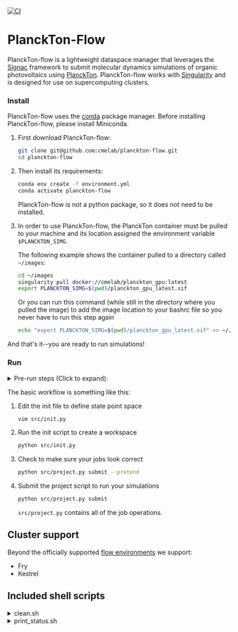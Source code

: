[![CI](https://github.com/cmelab/planckton-flow/workflows/CI/badge.svg)](https://github.com/cmelab/planckton-flow/actions?query=workflow%3ACI)
# PlanckTon-Flow

PlanckTon-flow is a lightweight dataspace manager that leverages the [Signac](https://docs.signac.io/en/latest/) framework to submit molecular dynamics simulations of organic photovoltaics using [PlanckTon](https://github.com/cmelab/planckton). PlanckTon-flow works with [Singularity](https://sylabs.io/guides/latest/user-guide/) and is designed for use on supercomputing clusters.

### Install

PlanckTon-flow uses the [conda](https://conda.io/projects/conda/en/latest/user-guide/install/index.html) package manager. Before installing PlanckTon-flow, please install Miniconda.

1. First download PlanckTon-flow:

    ```bash
    git clone git@github.com:cmelab/planckton-flow.git
    cd planckton-flow
    ```

2. Then install its requirements:

    ```bash
    conda env create -f environment.yml
    conda activate planckton-flow
    ```

    PlanckTon-flow is not a python package, so it does not need to be installed.

3. In order to use PlanckTon-flow, the PlanckTon container must be pulled to your machine and its location assigned the environment variable `$PLANCKTON_SIMG`. 
    
    The following example shows the container pulled to a directory called `~/images`:

    ```bash
    cd ~/images
    singularity pull docker://cmelab/planckton_gpu:latest
    export PLANCKTON_SIMG=$(pwd)/planckton_gpu_latest.sif
    ```

    Or you can run this command (while still in the directory where you pulled the image) to add the image location to your bashrc file so you never have to run this step again

    ```bash
    echo "export PLANCKTON_SIMG=$(pwd)/planckton_gpu_latest.sif" >> ~/.bashrc
    ```

And that's it--you are ready to run simulations!

### Run
<details>
    <summary>Pre-run steps (Click to expand):</summary>

(These commands can be added to your .bashrc to save time.)
1. Make sure singularity is available,
    
    Fry:
    ```bash
    module load singularity
    ```
    Bridges2: singularity is loaded by default
        
2. CUDA libraries are on your path,

    Fry:
    ```bash
    module load cuda
    ```
    Bridges2:
    ```bash
    module load cuda/10
    ```
3. The conda environment is active, 
    ```bash
    conda activate planckton-flow
    ```
4. And the `PLANCKTON_SIMG` variable is set, 

</details>

The basic workflow is something like this:

1. Edit the init file to define state point space

    ```bash
    vim src/init.py
    ```
    
2. Run the init script to create a workspace

    ```bash
    python src/init.py
    ```
    
3. Check to make sure your jobs look correct

    ```bash
    python src/project.py submit --pretend 
    ```

4. Submit the project script to run your simulations

    ```bash
    python src/project.py submit
    ```
    
    `src/project.py` contains all of the job operations.

## Cluster support

Beyond the officially supported [flow environments](https://docs.signac.io/projects/flow/en/latest/supported_environments.html#supported-environments) we support:

* Fry
* Kestrel

## Included shell scripts
<details>
     <summary>clean.sh</summary>
clean.sh is a shell script file that will remove the workspace folder, including the files inside of it, along with any files matching status.txt, signac*, *.log, *.gsd, or *.out within the present planckton-flow clone you are using. To run, type the following in your terminal:

    bash clean.sh 

**THIS WILL DELETE ANY JOBS YOU HAVE RUN SO FAR! MAKE SURE YOU ARE IN THE CLONE OF PLANCKTON-FLOW THAT YOU WANT THE WORKSPACE REMOVED FROM!**
</details>
<details>
     <summary>print_status.sh</summary>
print_status.sh is a shell script file that prints out the status of your recently submitted jobs and saves this information to a file called status.txt. To run, type the following in your terminal:

     bash print_status.sh

</details>
